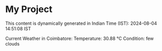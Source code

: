 # My Project

This content is dynamically generated in Indian Time (IST): 2024-08-04 14:51:08 IST


Current Weather in Coimbatore:
Temperature: 30.88 °C
Condition: few clouds
